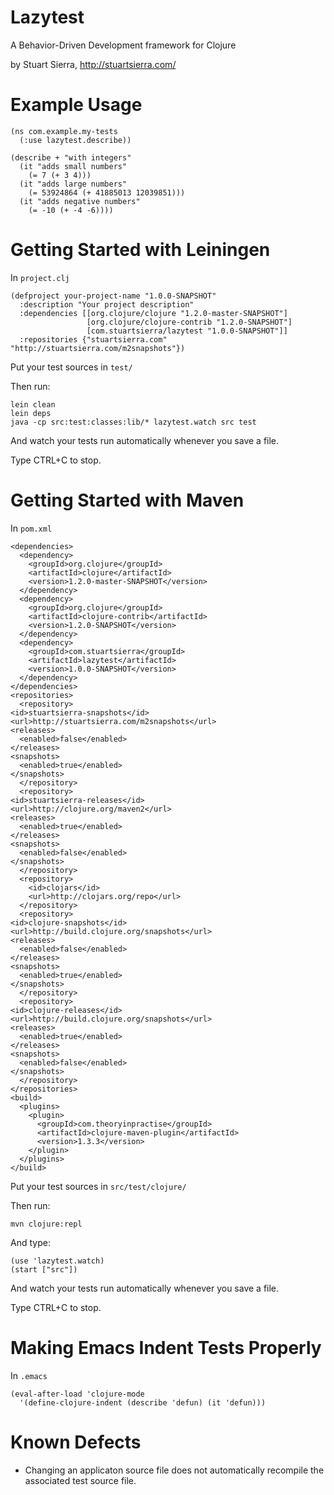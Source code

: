 Lazytest
========

A Behavior-Driven Development framework for Clojure

by Stuart Sierra, http://stuartsierra.com/


Example Usage
=============

    (ns com.example.my-tests
      (:use lazytest.describe))

    (describe + "with integers"
      (it "adds small numbers"
        (= 7 (+ 3 4)))
      (it "adds large numbers"
        (= 53924864 (+ 41885013 12039851)))
      (it "adds negative numbers"
        (= -10 (+ -4 -6))))



Getting Started with Leiningen
==============================

In `project.clj`

    (defproject your-project-name "1.0.0-SNAPSHOT"
      :description "Your project description"
      :dependencies [[org.clojure/clojure "1.2.0-master-SNAPSHOT"]
                     [org.clojure/clojure-contrib "1.2.0-SNAPSHOT"]
                     [com.stuartsierra/lazytest "1.0.0-SNAPSHOT"]]
      :repositories {"stuartsierra.com" "http://stuartsierra.com/m2snapshots"})

Put your test sources in `test/`

Then run:

    lein clean
    lein deps
    java -cp src:test:classes:lib/* lazytest.watch src test

And watch your tests run automatically whenever you save a file.

Type CTRL+C to stop.



Getting Started with Maven
==========================

In `pom.xml`

    <dependencies>
      <dependency>
        <groupId>org.clojure</groupId>
        <artifactId>clojure</artifactId>
        <version>1.2.0-master-SNAPSHOT</version>
      </dependency>
      <dependency>
        <groupId>org.clojure</groupId>
        <artifactId>clojure-contrib</artifactId>
        <version>1.2.0-SNAPSHOT</version>
      </dependency>
      <dependency>
        <groupId>com.stuartsierra</groupId>
        <artifactId>lazytest</artifactId>
        <version>1.0.0-SNAPSHOT</version>
      </dependency>
    </dependencies>
    <repositories>
      <repository>
	<id>stuartsierra-snapshots</id>
	<url>http://stuartsierra.com/m2snapshots</url>
	<releases>
	  <enabled>false</enabled>
	</releases>
	<snapshots>
	  <enabled>true</enabled>
	</snapshots>
      </repository>
      <repository>
	<id>stuartsierra-releases</id>
	<url>http://clojure.org/maven2</url>
	<releases>
	  <enabled>true</enabled>
	</releases>
	<snapshots>
	  <enabled>false</enabled>
	</snapshots>
      </repository>
      <repository>
        <id>clojars</id>
        <url>http://clojars.org/repo</url>
      </repository>
      <repository>
	<id>clojure-snapshots</id>
	<url>http://build.clojure.org/snapshots</url>
	<releases>
	  <enabled>false</enabled>
	</releases>
	<snapshots>
	  <enabled>true</enabled>
	</snapshots>
      </repository>
      <repository>
	<id>clojure-releases</id>
	<url>http://build.clojure.org/snapshots</url>
	<releases>
	  <enabled>true</enabled>
	</releases>
	<snapshots>
	  <enabled>false</enabled>
	</snapshots>
      </repository>
    </repositories>
    <build>
      <plugins>
        <plugin>
          <groupId>com.theoryinpractise</groupId>
          <artifactId>clojure-maven-plugin</artifactId>
          <version>1.3.3</version>
        </plugin>
      </plugins>
    </build>

Put your test sources in `src/test/clojure/`

Then run:

    mvn clojure:repl

And type:

    (use 'lazytest.watch)
    (start ["src"])

And watch your tests run automatically whenever you save a file.

Type CTRL+C to stop.



Making Emacs Indent Tests Properly
==================================

In `.emacs`

    (eval-after-load 'clojure-mode
      '(define-clojure-indent (describe 'defun) (it 'defun)))



Known Defects
=============

* Changing an applicaton source file does not automatically recompile
  the associated test source file.

